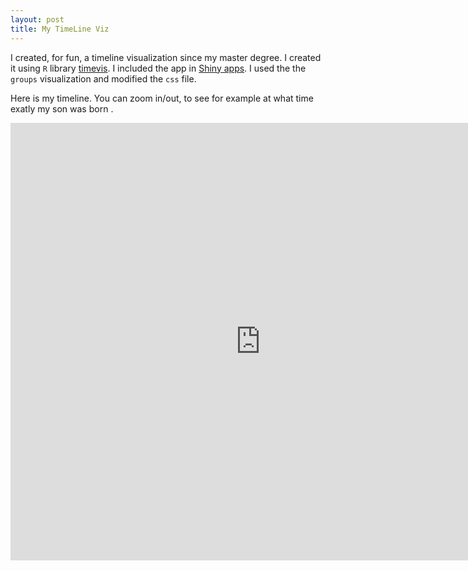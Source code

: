 ```yaml
---
layout: post
title: My TimeLine Viz
---
```


I created, for fun, a timeline visualization since my master degree.
I created it using `R` library [timevis](https://daattali.com/shiny/timevis-demo/). I included the app in [Shiny apps](https://www.shinyapps.io/).
I used the the `groups` visualization and modified the `css` file.

Here is my timeline. You can zoom in/out, to see for example at what time exatly my son was born <i class="fa fa-smile-o" style="color:#00B4A1" aria-hidden="true"></i>.

<iframe src="https://mghassany.shinyapps.io/timevis_MG/" style="border:none;width:800px;height:700px;"></iframe>




